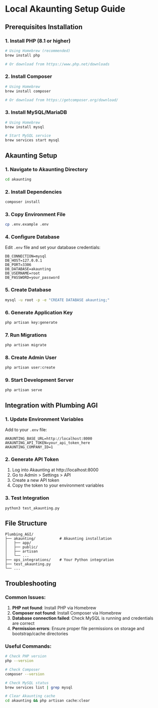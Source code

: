 # Local Akaunting Setup Guide

## Prerequisites Installation

### 1. Install PHP (8.1 or higher)
```bash
# Using Homebrew (recommended)
brew install php

# Or download from https://www.php.net/downloads
```

### 2. Install Composer
```bash
# Using Homebrew
brew install composer

# Or download from https://getcomposer.org/download/
```

### 3. Install MySQL/MariaDB
```bash
# Using Homebrew
brew install mysql

# Start MySQL service
brew services start mysql
```

## Akaunting Setup

### 1. Navigate to Akaunting Directory
```bash
cd akaunting
```

### 2. Install Dependencies
```bash
composer install
```

### 3. Copy Environment File
```bash
cp .env.example .env
```

### 4. Configure Database
Edit `.env` file and set your database credentials:
```env
DB_CONNECTION=mysql
DB_HOST=127.0.0.1
DB_PORT=3306
DB_DATABASE=akaunting
DB_USERNAME=root
DB_PASSWORD=your_password
```

### 5. Create Database
```bash
mysql -u root -p -e "CREATE DATABASE akaunting;"
```

### 6. Generate Application Key
```bash
php artisan key:generate
```

### 7. Run Migrations
```bash
php artisan migrate
```

### 8. Create Admin User
```bash
php artisan user:create
```

### 9. Start Development Server
```bash
php artisan serve
```

## Integration with Plumbing AGI

### 1. Update Environment Variables
Add to your `.env` file:
```env
AKAUNTING_BASE_URL=http://localhost:8000
AKAUNTING_API_TOKEN=your_api_token_here
AKAUNTING_COMPANY_ID=1
```

### 2. Generate API Token
1. Log into Akaunting at http://localhost:8000
2. Go to Admin > Settings > API
3. Create a new API token
4. Copy the token to your environment variables

### 3. Test Integration
```bash
python3 test_akaunting.py
```

## File Structure
```
Plumbing_AGI/
├── akaunting/           # Akaunting installation
│   ├── app/
│   ├── public/
│   ├── artisan
│   └── ...
├── ops_integrations/    # Your Python integration
├── test_akaunting.py
└── ...
```

## Troubleshooting

### Common Issues:
1. **PHP not found**: Install PHP via Homebrew
2. **Composer not found**: Install Composer via Homebrew
3. **Database connection failed**: Check MySQL is running and credentials are correct
4. **Permission errors**: Ensure proper file permissions on storage and bootstrap/cache directories

### Useful Commands:
```bash
# Check PHP version
php --version

# Check Composer
composer --version

# Check MySQL status
brew services list | grep mysql

# Clear Akaunting cache
cd akaunting && php artisan cache:clear
``` 